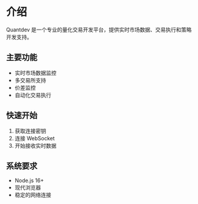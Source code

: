 # 介绍

Quantdev 是一个专业的量化交易开发平台，提供实时市场数据、交易执行和策略开发支持。

## 主要功能

- 实时市场数据监控
- 多交易所支持
- 价差监控
- 自动化交易执行

## 快速开始

1. 获取连接密钥
2. 连接 WebSocket
3. 开始接收实时数据

## 系统要求

- Node.js 16+
- 现代浏览器
- 稳定的网络连接 